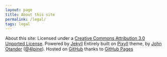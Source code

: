 ```yaml
---
layout: page
title: About this site
permalink: /legal/
tags: legal
---
```


About this site:
Licensed under a [Creative Commons Attribution 3.0 Unported License](http://creativecommons.org/licenses/by/3.0/deed.en_US).
Powered by [Jekyll](http://jekyllrb.com/ "Jekyll")
Entirely built on [Pixyll](http://pixyll.com/ "Pixyll") theme, by [John Otander](http://johnotander.com) ([@4lpine](https://twitter.com/4lpine)).
Hosted on [GitHub](http://github.com/underscorenico/underscorenico.github.io "This site hosted on GitHub") thanks to [GitHub Pages](http://pages.github.com/ "GitHub Pages")
